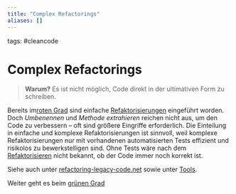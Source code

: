 ```yaml
---
title: "Complex Refactorings"
aliases: []
---
```

tags: #cleancode 

# Complex Refactorings

>**Warum?**
>Es ist nicht möglich, Code direkt in der ultimativen Form zu schreiben.

Bereits im[roten Grad](/docs/main/CleanCode/Roter%20Grad) sind einfache [Refaktorisierungen](docs/main/CleanCode/Refaktorisieren.md) eingeführt worden. Doch _Umbenennen_ und _Methode extrahieren_ reichen nicht aus, um den Code zu verbessern – oft sind größere Eingriffe erforderlich. Die Einteilung in einfache und komplexe Refaktorisierungen ist sinnvoll, weil komplexe Refaktorisierungen nur mit vorhandenen automatisierten Tests effizient und risikolos zu bewerkstelligen sind. Ohne Tests wäre nach dem [Refaktorisieren](docs/main/CleanCode/Refaktorisieren.md) nicht bekannt, ob der Code immer noch korrekt ist.

Siehe auch unter [refactoring-legacy-code.net](http://refactoring-legacy-code.net/category/komplexe-refactorings/) sowie unter [Tools](https://clean-code-developer.de/weitere-infos/werkzeuge/).

Weiter geht es beim [grünen Grad](/docs/main/CleanCode/Grüner%20Grad)
